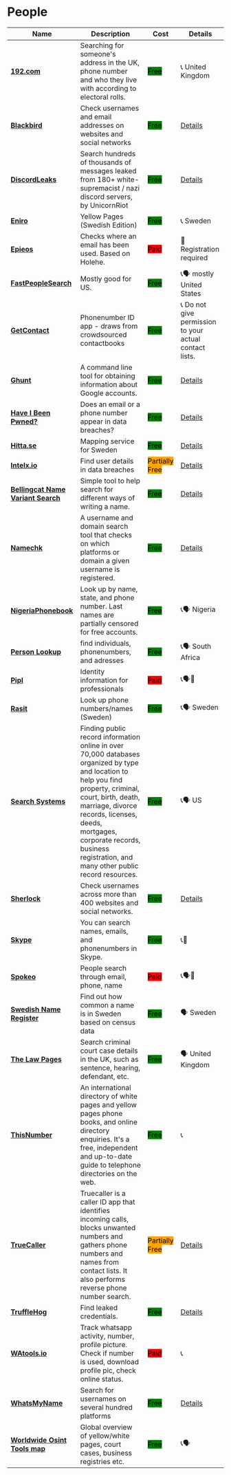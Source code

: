 # People

| Name | Description | Cost | Details |
| --- | --- | --- | --- |
| [**192.com**](http://www.192.com/) | Searching for someone's address in the UK, phone number and who they live with according to electoral rolls. | <mark style="background-color:green;">Free</mark> | 📞 United Kingdom |
| [**Blackbird**](https://github.com/p1ngul1n0/blackbird) | Check usernames and email addresses on websites and social networks | <mark style="background-color:green;">Free</mark> | [Details](../../tools/blackbird/README.md) |
| [**DiscordLeaks**](https://discordleaks.unicornriot.ninja/discord/server/) | Search hundreds of thousands of messages leaked from 180+ white-supremacist / nazi discord servers, by UnicornRiot | <mark style="background-color:green;">Free</mark> | [Details](../../tools/discordleaks/README.md) |
| [**Eniro**](https://www.eniro.se/) | Yellow Pages (Swedish Edition) | <mark style="background-color:green;">Free</mark> | 📞 Sweden |
| [**Epieos**](https://tools.epieos.com/holehe.php) | Checks where an email has been used. Based on Holehe. | <mark style="background-color:red;">Paid</mark> | 📧 Registration required |
| [**FastPeopleSearch**](http://fastpeoplesearch.com/) | Mostly good for US. | <mark style="background-color:green;">Free</mark> | 📞🗣️ mostly United States |
| [**GetContact**](https://www.getcontact.com/en/) | Phonenumber ID app - draws from crowdsourced contactbooks | <mark style="background-color:green;">Free</mark> | 📞 Do not give permission to your actual contact lists. |
| [**Ghunt**](https://github.com/mxrch/GHunt) | A command line tool for obtaining information about Google accounts. | <mark style="background-color:green;">Free</mark> | [Details](../../tools/ghunt/README.md) |
| [**Have I Been Pwned?**](https://haveibeenpwned.com/) | Does an email or a phone number appear in data breaches? | <mark style="background-color:green;">Free</mark> | [Details](../../tools/have-i-been-pwned/README.md) |
| [**Hitta.se**](https://www.hitta.se/) | Mapping service for Sweden | <mark style="background-color:green;">Free</mark> | [Details](../../tools/hitta.se/README.md) |
| [**Intelx.io**](http://intelx.io/) | Find user details in data breaches | <mark style="background-color:orange;">Partially Free</mark> | [Details](../../tools/intelx.io/README.md) |
| [**Bellingcat Name Variant Search**](https://bellingcat.github.io/name-variant-search/) | Simple tool to help search for different ways of writing a name. | <mark style="background-color:green;">Free</mark> | [Details](../../tools/name-variant-search/README.md) |
| [**Namechk**](https://namechk.com/) | A username and domain search tool that checks on which platforms or domain a given username is registered. | <mark style="background-color:green;">Free</mark> | [Details](../../tools/namechk/README.md) |
| [**NigeriaPhonebook**](https://nigeriaphonebook.com/) | Look up by name, state, and phone number. Last names are partially censored for free accounts. | <mark style="background-color:green;">Free</mark> | 📞🗣️ Nigeria |
| [**Person Lookup**](https://personlookup.co.za/) | find individuals, phonenumbers, and adresses | <mark style="background-color:green;">Free</mark> | 📞🗣️ South Africa |
| [**Pipl**](http://pipl.com/) | Identity information for professionals | <mark style="background-color:red;">Paid</mark> | 📞🗣️📧  |
| [**Rasit**](https://www.ratsit.se/) | Look up phone numbers/names (Sweden) | <mark style="background-color:green;">Free</mark> | 📞🗣️ Sweden |
| [**Search Systems**](https://publicrecords.searchsystems.net/) | Finding public record information online in over 70,000 databases organized by type and location to help you find property, criminal, court, birth, death, marriage, divorce records, licenses, deeds, mortgages, corporate records, business registration, and many other public record resources. | <mark style="background-color:green;">Free</mark> | 📞🗣️ US |
| [**Sherlock**](https://github.com/sherlock-project/sherlock) | Check usernames across more than 400 websites and social networks. | <mark style="background-color:green;">Free</mark> | [Details](../../tools/sherlock/README.md) |
| [**Skype**]() | You can search names, emails, and phonenumbers in Skype. | <mark style="background-color:green;">Free</mark> | 📞📧  |
| [**Spokeo**](http://spokeo.com/) | People search through email, phone, name | <mark style="background-color:red;">Paid</mark> | 📞🗣️📧  |
| [**Swedish Name Register**](https://scb.se/hitta-statistik/sverige-i-siffror/namnsok/) | Find out how common a name is in Sweden based on census data | <mark style="background-color:green;">Free</mark> | 🗣️ Sweden |
| [**The Law Pages**](https://www.thelawpages.com/court-cases/court-case-search.php?mode=1) | Search criminal court case details in the UK, such as sentence, hearing, defendant, etc. | <mark style="background-color:green;">Free</mark> | 🗣️ United Kingdom |
| [**ThisNumber**](https://sur.ly/o/numberway.com/AA000014) | An international directory of white pages and yellow pages phone books, and online directory enquiries. It's a free, independent and up-to-date guide to telephone directories on the web. | <mark style="background-color:green;">Free</mark> | 📞  |
| [**TrueCaller**](https://www.truecaller.com/) | Truecaller is a caller ID app that identifies incoming calls, blocks unwanted numbers and gathers phone numbers and names from contact lists. It also performs reverse phone number search. | <mark style="background-color:orange;">Partially Free</mark> | [Details](../../tools/truecaller/README.md) |
| [**TruffleHog**](https://trufflesecurity.com/trufflehog) | Find leaked credentials. | <mark style="background-color:green;">Free</mark> | [Details](../../tools/trufflehog/README.md) |
| [**WAtools.io**](http://watools.io/) | Track whatsapp activity, number, profile picture. Check if number is used, download profile pic, check online status. | <mark style="background-color:red;">Paid</mark> | 📞  |
| [**WhatsMyName**](https://whatsmyname.app/) | Search for usernames on several hundred platforms | <mark style="background-color:green;">Free</mark> | [Details](../../tools/whats-my-name/README.md) |
| [**Worldwide Osint Tools map**](https://cipher387.github.io/osintmap/) | Global overview of yellow/white pages, court cases, business registries etc. | <mark style="background-color:green;">Free</mark> | 📞🗣️  |
